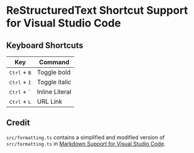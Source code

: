 # ReStructuredText Shortcut Support for Visual Studio Code

## Keyboard Shortcuts

| Key                                               | Command                      |
| ------------------------------------------------- | ---------------------------- |
| <kbd>Ctrl</kbd> + <kbd>B</kbd>                    | Toggle bold                  |
| <kbd>Ctrl</kbd> + <kbd>I</kbd>                    | Toggle italic                |
| <kbd>Ctrl</kbd> + <kbd>`</kbd>                    | Inline Literal               |
| <kbd>Ctrl</kbd> + <kbd>L</kbd>                    | URL Link                     |

## Credit

`src/formatting.ts` contains a simplified and modified version of `src/formatting.ts` in [Markdown Support for Visual Studio Code](https://github.com/neilsustc/vscode-markdown/blob/master/src/formatting.ts).
